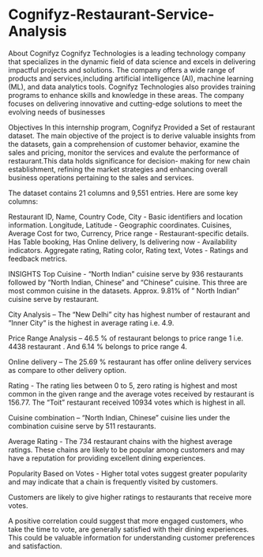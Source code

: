 # Cognifyz-Restaurant-Service-Analysis

About Cognifyz
Cognifyz Technologies is a leading technology company that specializes in the dynamic field of data science and excels in delivering impactful projects and solutions. The company offers a wide range of products and services,including artificial intelligence (AI), machine learning (ML), and data analytics tools. Cognifyz Technologies also provides training programs to enhance skills and knowledge in these areas. The company focuses on delivering innovative and cutting-edge solutions to meet the evolving needs of businesses

Objectives
In this internship program, Cognifyz Provided a Set of restaurant dataset. The main objective of the project is to derive valuable insights from the datasets, gain a comprehension of customer behavior, examine the sales and pricing, monitor the services and evalute the performance of restaurant.This data holds significance for decision- making for new chain establishment, refining the market strategies and enhancing overall business operations pertaining to the sales and services.

The dataset contains 21 columns and 9,551 entries. Here are some key columns:

Restaurant ID, Name, Country Code, City - Basic identifiers and location information.
Longitude, Latitude - Geographic coordinates.
Cuisines, Average Cost for two, Currency, Price range - Restaurant-specific details.
Has Table booking, Has Online delivery, Is delivering now - Availability indicators.
Aggregate rating, Rating color, Rating text, Votes - Ratings and feedback metrics.

INSIGHTS
Top Cuisine - “North Indian” cuisine serve by 936 restaurants followed by “North Indian, Chinese” and “Chinese” cuisine. This three are most common cuisine in the datasets. Approx. 9.81% of ” North Indian” cuisine serve by restaurant.

City Analysis – The “New Delhi” city has highest number of restaurant and “Inner City“ is the highest in average rating i.e. 4.9.

Price Range Analysis – 46.5 % of restaurant belongs to price range 1 i.e. 4438 restaurant . And 6.14 % belongs to price range 4.

Online delivery – The 25.69 % restaurant has offer online delivery services as compare to other delivery option.

Rating - The rating lies between 0 to 5, zero rating is highest and most common in the given range and the average votes received by restaurant is 156.77. The “Toit” restaurant received 10934 votes which is highest in all.

Cuisine combination – “North Indian, Chinese” cuisine lies under the combination cuisine serve by 511 restaurants.

Average Rating - The 734 restaurant chains with the highest average ratings. These chains are likely to be popular among customers and may have a reputation for providing excellent dining experiences.

Popularity Based on Votes - Higher total votes suggest greater popularity and may indicate that a chain is frequently visited by customers.

Customers are likely to give higher ratings to restaurants that receive more votes.

A positive correlation could suggest that more engaged customers, who take the time to vote, are generally satisfied with their dining experiences. This could be valuable information for understanding customer preferences and satisfaction.

